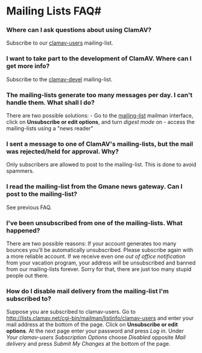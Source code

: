 # Mailing Lists FAQ#


### Where can I ask questions about using ClamAV?

Subscribe to our [clamav-users](http://lists.clamav.net/cgi-bin/mailman/listinfo/clamav-users) mailing-list.

### I want to take part to the development of ClamAV. Where can I get more info?

Subscribe to the [clamav-devel](http://lists.clamav.net/cgi-bin/mailman/listinfo/clamav-devel) mailing-list.

### The mailing-lists generate too many messages per day. I can't handle them. What shall I do?

There are two possible solutions: 	- Go to the [mailing-list](http://lists.clamav.net/cgi-bin/mailman/listinfo) mailman interface, click on __Unsubscribe or edit options__, and turn _digest mode_ on 	- access the mailing-lists using a "news reader"

### I sent a message to one of ClamAV's mailing-lists, but the mail was rejected/held for approval. Why?

Only subscribers are allowed to post to the mailing-list. This is done to avoid spammers.  

### I read the mailing-list from the Gmane news gateway. Can I post to the mailing-list?

See previous FAQ.

### I've been unsubscribed from one of the mailing-lists. What happened?

There are two possible reasons: If your account generates too many bounces you'll be automatically unsubscribed.  Please subscribe again with a more reliable account. If we receive even one _out of office notification_ from your vacation program,  your address will be unsubscribed and banned from our mailing-lists forever.  Sorry for that, there are just too many stupid people out there.

### How do I disable mail delivery from the mailing-list I'm subscribed to?

Suppose you are subscribed to clamav-users. Go to http://lists.clamav.net/cgi-bin/mailman/listinfo/clamav-users and enter your mail address at the bottom of the page. Click on __Unsubscribe or edit options__. At the next page enter your password and press _Log in_. Under _Your clamav-users Subscription Options_ choose _Disabled_ opposite _Mail delivery_ and press _Submit My Changes_ at the bottom of the page.
